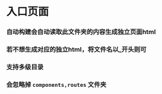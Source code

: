 # 入口页面
### 自动构建会自动读取此文件夹的内容生成独立页面html
### 若不想生成对应的独立html，将文件名以_开头则可
### 支持多级目录
### 会忽略掉 `components,routes` 文件夹
